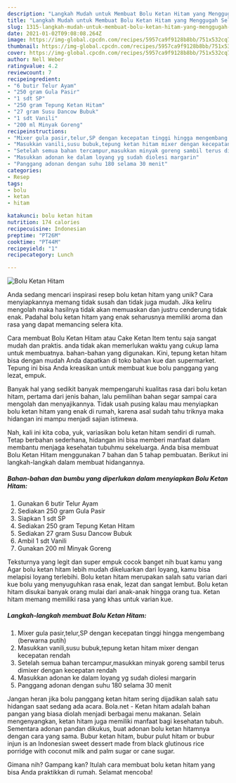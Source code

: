 ```yaml
---
description: "Langkah Mudah untuk Membuat Bolu Ketan Hitam yang Menggugah Selera"
title: "Langkah Mudah untuk Membuat Bolu Ketan Hitam yang Menggugah Selera"
slug: 1315-langkah-mudah-untuk-membuat-bolu-ketan-hitam-yang-menggugah-selera
date: 2021-01-02T09:08:08.264Z
image: https://img-global.cpcdn.com/recipes/5957ca9f9128b8bb/751x532cq70/bolu-ketan-hitam-foto-resep-utama.jpg
thumbnail: https://img-global.cpcdn.com/recipes/5957ca9f9128b8bb/751x532cq70/bolu-ketan-hitam-foto-resep-utama.jpg
cover: https://img-global.cpcdn.com/recipes/5957ca9f9128b8bb/751x532cq70/bolu-ketan-hitam-foto-resep-utama.jpg
author: Nell Weber
ratingvalue: 4.2
reviewcount: 7
recipeingredient:
- "6 butir Telur Ayam"
- "250 gram Gula Pasir"
- "1 sdt SP"
- "250 gram Tepung Ketan Hitam"
- "27 gram Susu Dancow Bubuk"
- "1 sdt Vanili"
- "200 ml Minyak Goreng"
recipeinstructions:
- "Mixer gula pasir,telur,SP dengan kecepatan tinggi hingga mengembang (berwarna putih)"
- "Masukkan vanili,susu bubuk,tepung ketan hitam mixer dengan kecepatan rendah"
- "Setelah semua bahan tercampur,masukkan minyak goreng sambil terus dimixer dengan kecepatan rendah"
- "Masukkan adonan ke dalam loyang yg sudah diolesi margarin"
- "Panggang adonan dengan suhu 180 selama 30 menit"
categories:
- Resep
tags:
- bolu
- ketan
- hitam

katakunci: bolu ketan hitam 
nutrition: 174 calories
recipecuisine: Indonesian
preptime: "PT26M"
cooktime: "PT44M"
recipeyield: "1"
recipecategory: Lunch

---
```



![Bolu Ketan Hitam](https://img-global.cpcdn.com/recipes/5957ca9f9128b8bb/751x532cq70/bolu-ketan-hitam-foto-resep-utama.jpg)

Anda sedang mencari inspirasi resep bolu ketan hitam yang unik? Cara menyiapkannya memang tidak susah dan tidak juga mudah. Jika keliru mengolah maka hasilnya tidak akan memuaskan dan justru cenderung tidak enak. Padahal bolu ketan hitam yang enak seharusnya memiliki aroma dan rasa yang dapat memancing selera kita.

Cara membuat Bolu Ketan Hitam atau Cake Ketan Item tentu saja sangat mudah dan praktis. anda tidak akan memerlukan waktu yang cukup lama untuk membuatnya. bahan-bahan yang digunakan. Kini, tepung ketan hitam bisa dengan mudah Anda dapatkan di toko bahan kue dan supermarket. Tepung ini bisa Anda kreasikan untuk membuat kue bolu panggang yang lezat, empuk.

Banyak hal yang sedikit banyak mempengaruhi kualitas rasa dari bolu ketan hitam, pertama dari jenis bahan, lalu pemilihan bahan segar sampai cara mengolah dan menyajikannya. Tidak usah pusing kalau mau menyiapkan bolu ketan hitam yang enak di rumah, karena asal sudah tahu triknya maka hidangan ini mampu menjadi sajian istimewa.


Nah, kali ini kita coba, yuk, variasikan bolu ketan hitam sendiri di rumah. Tetap berbahan sederhana, hidangan ini bisa memberi manfaat dalam membantu menjaga kesehatan tubuhmu sekeluarga. Anda bisa membuat Bolu Ketan Hitam menggunakan 7 bahan dan 5 tahap pembuatan. Berikut ini langkah-langkah dalam membuat hidangannya.

<!--inarticleads1-->

##### Bahan-bahan dan bumbu yang diperlukan dalam menyiapkan Bolu Ketan Hitam:

1. Gunakan 6 butir Telur Ayam
1. Sediakan 250 gram Gula Pasir
1. Siapkan 1 sdt SP
1. Sediakan 250 gram Tepung Ketan Hitam
1. Sediakan 27 gram Susu Dancow Bubuk
1. Ambil 1 sdt Vanili
1. Gunakan 200 ml Minyak Goreng


Teksturnya yang legit dan super empuk cocok banget nih buat kamu yang Agar bolu ketan hitam lebih mudah dikeluarkan dari loyang, kamu bisa melapisi loyang terlebihi. Bolu ketan hitam merupakan salah satu varian dari kue bolu yang menyuguhkan rasa enak, lezat dan sangat lembut. Bolu ketan hitam disukai banyak orang mulai dari anak-anak hingga orang tua. Ketan hitam memang memiliki rasa yang khas untuk varian kue. 

<!--inarticleads2-->

##### Langkah-langkah membuat Bolu Ketan Hitam:

1. Mixer gula pasir,telur,SP dengan kecepatan tinggi hingga mengembang (berwarna putih)
1. Masukkan vanili,susu bubuk,tepung ketan hitam mixer dengan kecepatan rendah
1. Setelah semua bahan tercampur,masukkan minyak goreng sambil terus dimixer dengan kecepatan rendah
1. Masukkan adonan ke dalam loyang yg sudah diolesi margarin
1. Panggang adonan dengan suhu 180 selama 30 menit


Jangan heran jika bolu panggang ketan hitam sering dijadikan salah satu hidangan saat sedang ada acara. Bola.net - Ketan hitam adalah bahan pangan yang biasa diolah menjadi berbagai menu makanan. Selain mengenyangkan, ketan hitam juga memiliki manfaat bagi kesehatan tubuh. Sementara adonan pandan dikukus, buat adonan bolu ketan hitamnya dengan cara yang sama. Bubur ketan hitam, bubur pulut hitam or bubur injun is an Indonesian sweet dessert made from black glutinous rice porridge with coconut milk and palm sugar or cane sugar. 

Gimana nih? Gampang kan? Itulah cara membuat bolu ketan hitam yang bisa Anda praktikkan di rumah. Selamat mencoba!
